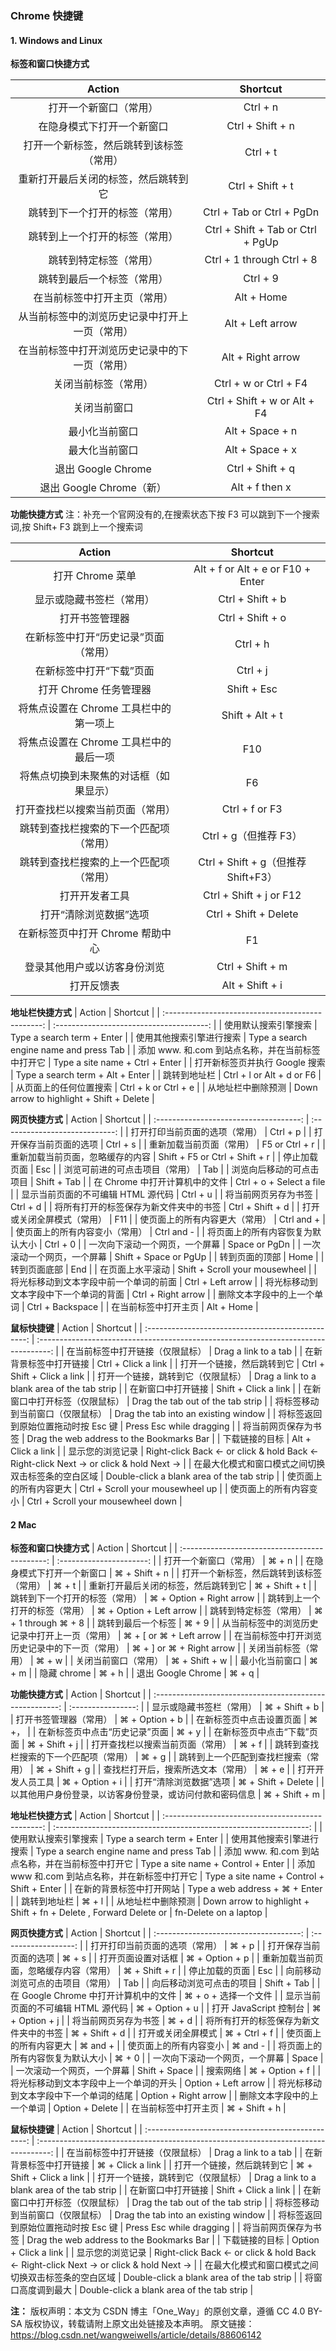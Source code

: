 ### Chrome 快捷键

#### 1. Windows and Linux

**标签和窗口快捷方式**

|                     Action                     |             Shortcut              |
| :--------------------------------------------: | :-------------------------------: |
|             打开一个新窗口（常用）             |             Ctrl + n              |
|           在隐身模式下打开一个新窗口           |         Ctrl + Shift + n          |
|    打开一个新标签，然后跳转到该标签（常用）    |             Ctrl + t              |
|      重新打开最后关闭的标签，然后跳转到它      |         Ctrl + Shift + t          |
|         跳转到下一个打开的标签（常用）         |     Ctrl + Tab or Ctrl + PgDn     |
|         跳转到上一个打开的标签（常用）         | Ctrl + Shift + Tab or Ctrl + PgUp |
|             跳转到特定标签（常用）             |     Ctrl + 1 through Ctrl + 8     |
|           跳转到最后一个标签（常用）           |             Ctrl + 9              |
|          在当前标签中打开主页（常用）          |            Alt + Home             |
| 从当前标签中的浏览历史记录中打开上一页（常用） |         Alt + Left arrow          |
| 在当前标签中打开浏览历史记录中的下一页（常用） |         Alt + Right arrow         |
|              关闭当前标签（常用）              |       Ctrl + w or Ctrl + F4       |
|                  关闭当前窗口                  |   Ctrl + Shift + w or Alt + F4    |
|                 最小化当前窗口                 |          Alt + Space + n          |
|                 最大化当前窗口                 |          Alt + Space + x          |
|               退出 Google Chrome               |         Ctrl + Shift + q          |
|            退出 Google Chrome（新）            |          Alt + f then x           |

**功能快捷方式**
注：补充一个官网没有的,在搜索状态下按 F3 可以跳到下一个搜索词,按 Shift+ F3 跳到上一个搜索词

|                 Action                 |              Shortcut               |
| :------------------------------------: | :---------------------------------: |
|            打开 Chrome 菜单            |  Alt + f or Alt + e or F10 + Enter  |
|        显示或隐藏书签栏（常用）        |          Ctrl + Shift + b           |
|             打开书签管理器             |          Ctrl + Shift + o           |
|  在新标签中打开“历史记录”页面（常用）  |              Ctrl + h               |
|        在新标签中打开“下载”页面        |              Ctrl + j               |
|         打开 Chrome 任务管理器         |             Shift + Esc             |
| 将焦点设置在 Chrome 工具栏中的第一项上 |           Shift + Alt + t           |
| 将焦点设置在 Chrome 工具栏中的最后一项 |                 F10                 |
| 将焦点切换到未聚焦的对话框（如果显示） |                 F6                  |
|    打开查找栏以搜索当前页面（常用）    |           Ctrl + f or F3            |
| 跳转到查找栏搜索的下一个匹配项（常用） |        Ctrl + g（但推荐 F3）        |
| 跳转到查找栏搜索的上一个匹配项（常用） | Ctrl + Shift + g（但推荐 Shift+F3） |
|             打开开发者工具             |       Ctrl + Shift + j or F12       |
|         打开“清除浏览数据”选项         |        Ctrl + Shift + Delete        |
|    在新标签页中打开 Chrome 帮助中心    |                 F1                  |
|      登录其他用户或以访客身份浏览      |          Ctrl + Shift + m           |
|               打开反馈表               |           Alt + Shift + i           |

**地址栏快捷方式**
| Action | Shortcut |
| :-----------------------------------------------: | :--------------------------------------: |
| 使用默认搜索引擎搜索 | Type a search term + Enter |
| 使用其他搜索引擎进行搜索 | Type a search engine name and press Tab |
| 添加 www. 和.com 到站点名称，并在当前标签中打开它 | Type a site name + Ctrl + Enter |
| 打开新标签页并执行 Google 搜索 | Type a search term + Alt + Enter |
| 跳转到地址栏 | Ctrl + l or Alt + d or F6 |
| 从页面上的任何位置搜索 | Ctrl + k or Ctrl + e |
| 从地址栏中删除预测 | Down arrow to highlight + Shift + Delete |

**网页快捷方式**
| Action | Shortcut |
| :------------------------------------: | :----------------------------: |
| 打开打印当前页面的选项（常用） | Ctrl + p |
| 打开保存当前页面的选项 | Ctrl + s |
| 重新加载当前页面（常用） | F5 or Ctrl + r |
| 重新加载当前页面，忽略缓存的内容 | Shift + F5 or Ctrl + Shift + r |
| 停止加载页面 | Esc |
| 浏览可前进的可点击项目（常用） | Tab |
| 浏览向后移动的可点击项目 | Shift + Tab |
| 在 Chrome 中打开计算机中的文件 | Ctrl + o + Select a file |
| 显示当前页面的不可编辑 HTML 源代码 | Ctrl + u |
| 将当前网页另存为书签 | Ctrl + d |
| 将所有打开的标签保存为新文件夹中的书签 | Ctrl + Shift + d |
| 打开或关闭全屏模式（常用） | F11 |
| 使页面上的所有内容更大（常用） | Ctrl and + |
| 使页面上的所有内容变小（常用） | Ctrl and - |
| 将页面上的所有内容恢复为默认大小 | Ctrl + 0 |
| 一次向下滚动一个网页，一个屏幕 | Space or PgDn |
| 一次滚动一个网页，一个屏幕 | Shift + Space or PgUp |
| 转到页面的顶部 | Home |
| 转到页面底部 | End |
| 在页面上水平滚动 | Shift + Scroll your mousewheel |
| 将光标移动到文本字段中前一个单词的前面 | Ctrl + Left arrow |
| 将光标移动到文本字段中下一个单词的背面 | Ctrl + Right arrow |
| 删除文本字段中的上一个单词 | Ctrl + Backspace |
| 在当前标签中打开主页 | Alt + Home |

**鼠标快捷键**
| Action | Shortcut |
| :------------------------------------------------: | :---------------------------------------------------------------------------------: |
| 在当前标签中打开链接（仅限鼠标） | Drag a link to a tab |
| 在新背景标签中打开链接 | Ctrl + Click a link |
| 打开一个链接，然后跳转到它 | Ctrl + Shift + Click a link |
| 打开一个链接，跳转到它（仅限鼠标） | Drag a link to a blank area of the tab strip |
| 在新窗口中打开链接 | Shift + Click a link |
| 在新窗口中打开标签（仅限鼠标） | Drag the tab out of the tab strip |
| 将标签移动到当前窗口（仅限鼠标） | Drag the tab into an existing window |
| 将标签返回到原始位置拖动时按 Esc 键 | Press Esc while dragging |
| 将当前网页保存为书签 | Drag the web address to the Bookmarks Bar |
| 下载链接的目标 | Alt + Click a link |
| 显示您的浏览记录 | Right-click Back ← or click & hold Back ← Right-click Next → or click & hold Next → |
| 在最大化模式和窗口模式之间切换双击标签条的空白区域 | Double-click a blank area of the tab strip |
| 使页面上的所有内容更大 | Ctrl + Scroll your mousewheel up |
| 使页面上的所有内容变小 | Ctrl + Scroll your mousewheel down |

#### 2 Mac

**标签和窗口快捷方式**
| Action | Shortcut |
| :--------------------------------------------: | :----------------------: |
| 打开一个新窗口（常用） | ⌘ + n |
| 在隐身模式下打开一个新窗口 | ⌘ + Shift + n |
| 打开一个新标签，然后跳转到该标签（常用） | ⌘ + t |
| 重新打开最后关闭的标签，然后跳转到它 | ⌘ + Shift + t |
| 跳转到下一个打开的标签（常用） | ⌘ + Option + Right arrow |
| 跳转到上一个打开的标签（常用） | ⌘ + Option + Left arrow |
| 跳转到特定标签（常用） | ⌘ + 1 through ⌘ + 8 |
| 跳转到最后一个标签 | ⌘ + 9 |
| 从当前标签中的浏览历史记录中打开上一页（常用） | ⌘ + [ or ⌘ + Left arrow |
| 在当前标签中打开浏览历史记录中的下一页（常用） | ⌘ + ] or ⌘ + Right arrow |
| 关闭当前标签（常用） | ⌘ + w |
| 关闭当前窗口（常用） | ⌘ + Shift + w |
| 最小化当前窗口 | ⌘ + m |
| 隐藏 chrome | ⌘ + h |
| 退出 Google Chrome | ⌘ + q |

**功能快捷方式**
| Action | Shortcut |
| :------------------------------------------------------: | :----------------: |
| 显示或隐藏书签栏（常用） | ⌘ + Shift + b |
| 打开书签管理器（常用） | ⌘ + Option + b |
| 在新标签页中点击设置页面 | ⌘ +， |
| 在新标签页中点击“历史记录”页面 | ⌘ + y |
| 在新标签页中点击“下载”页面 | ⌘ + Shift + j |
| 打开查找栏以搜索当前页面（常用） | ⌘ + f |
| 跳转到查找栏搜索的下一个匹配项（常用） | ⌘ + g |
| 跳转到上一个匹配到查找栏搜索（常用） | ⌘ + Shift + g |
| 查找栏打开后，搜索所选文本（常用） | ⌘ + e |
| 打开开发人员工具 | ⌘ + Option + i |
| 打开“清除浏览数据”选项 | ⌘ + Shift + Delete |
| 以其他用户身份登录，以访客身份登录，或访问付款和密码信息 | ⌘ + Shift + m |

**地址栏快捷方式**
| Action | Shortcut |
| :-----------------------------------------------: | :---------------------------------------------------------------: |
| 使用默认搜索引擎搜索 | Type a search term + Enter |
| 使用其他搜索引擎进行搜索 | Type a search engine name and press Tab |
| 添加 www. 和.com 到站点名称，并在当前标签中打开它 | Type a site name + Control + Enter |
| 添加 www 和.com 到站点名称，并在新标签中打开它 | Type a site name + Control + Shift + Enter |
| 在新的背景标签中打开网站 | Type a web address + ⌘ + Enter |
| 跳转到地址栏 | ⌘ + l |
| 从地址栏中删除预测 | Down arrow to highlight + Shift + fn + Delete , Forward Delete or | fn-Delete on a laptop |

**网页快捷方式**
| Action | Shortcut |
| :------------------------------------: | :------------------: |
| 打开打印当前页面的选项（常用） | ⌘ + p |
| 打开保存当前页面的选项 | ⌘ + s |
| 打开页面设置对话框 | ⌘ + Option + p |
| 重新加载当前页面，忽略缓存内容（常用） | ⌘ + Shift + r |
| 停止加载的页面 | Esc |
| 向前移动浏览可点的击项目（常用） | Tab |
| 向后移动浏览可点击的项目 | Shift + Tab |
| 在 Google Chrome 中打开计算机中的文件 | ⌘ + o + 选择一个文件 |
| 显示当前页面的不可编辑 HTML 源代码 | ⌘ + Option + u |
| 打开 JavaScript 控制台 | ⌘ + Option + j |
| 将当前网页另存为书签 | ⌘ + d |
| 将所有打开的标签保存为新文件夹中的书签 | ⌘ + Shift + d |
| 打开或关闭全屏模式 | ⌘ + Ctrl + f |
| 使页面上的所有内容更大 | ⌘ and + |
| 使页面上的所有内容变小 | ⌘ and - |
| 将页面上的所有内容恢复为默认大小 | ⌘ + 0 |
| 一次向下滚动一个网页，一个屏幕 | Space |
| 一次滚动一个网页，一个屏幕 | Shift + Space |
| 搜索网络 | ⌘ + Option + f |
| 将光标移动到文本字段中上一个单词的开头 | Option + Left arrow |
| 将光标移动到文本字段中下一个单词的结尾 | Option + Right arrow |
| 删除文本字段中的上一个单词 | Option + Delete |
| 在当前标签中打开主页 | ⌘ + Shift + h |

**鼠标快捷键**
| Action | Shortcut |
| :------------------------------------------------: | :---------------------------------------------------------------------------------: |
| 在当前标签中打开链接（仅限鼠标） | Drag a link to a tab |
| 在新背景标签中打开链接 | ⌘ + Click a link |
| 打开一个链接，然后跳转到它 | ⌘ + Shift + Click a link |
| 打开一个链接，跳转到它（仅限鼠标） | Drag a link to a blank area of the tab strip |
| 在新窗口中打开链接 | Shift + Click a link |
| 在新窗口中打开标签（仅限鼠标） | Drag the tab out of the tab strip |
| 将标签移动到当前窗口（仅限鼠标） | Drag the tab into an existing window |
| 将标签返回到原始位置拖动时按 Esc 键 | Press Esc while dragging |
| 将当前网页保存为书签 | Drag the web address to the Bookmarks Bar |
| 下载链接的目标 | Option + Click a link |
| 显示您的浏览记录 | Right-click Back ← or click & hold Back ← Right-click Next → or click & hold Next → |
| 在最大化模式和窗口模式之间切换双击标签条的空白区域 | Double-click a blank area of the tab strip |
| 将窗口高度调到最大 | Double-click a blank area of the tab strip |

**注：**
版权声明：本文为 CSDN 博主「One_Way」的原创文章，遵循 CC 4.0 BY-SA 版权协议，转载请附上原文出处链接及本声明。
原文链接：https://blog.csdn.net/wangweiwells/article/details/88606142
